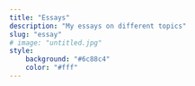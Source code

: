 ```yaml
---
title: "Essays"
description: "My essays on different topics"
slug: "essay"
# image: "untitled.jpg"
style:
    background: "#6c88c4"
    color: "#fff"
---
```

